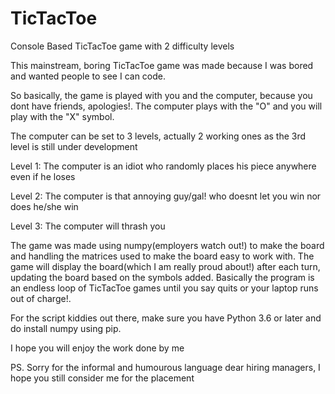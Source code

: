 # TicTacToe
Console Based TicTacToe game with 2 difficulty levels

This mainstream, boring TicTacToe game was made because I was bored and wanted people to see I can code.

So basically, the game is played with you and the computer, because you dont have friends, apologies!. The computer plays with the "O" and you will play with the "X" symbol.

The computer can be set to 3 levels, actually 2 working ones as the 3rd level is still under development

Level 1: The computer is an idiot who randomly places his piece anywhere even if he loses

Level 2: The computer is that annoying guy/gal! who doesnt let you win nor does he/she win

Level 3: The computer will thrash you

The game was made using numpy(employers watch out!) to make the board and handling the matrices used to make the board easy to work with.
The game will display the board(which I am really proud about!) after each turn, updating the board based on the symbols added.
Basically the program is an endless loop of TicTacToe games until you say quits or your laptop runs out of charge!.

For the script kiddies out there, make sure you have Python 3.6 or later and do install numpy using pip.

I hope you will enjoy the work done by me

PS. Sorry for the informal and humourous language dear hiring managers, I hope you still consider me for the placement
